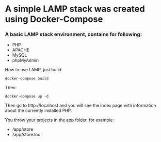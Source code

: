 # A simple LAMP stack was created using Docker-Compose

### A basic LAMP stack environment, contains for following:
* PHP
* APACHE
* MySQL
* phpMyAdmin

How to use LAMP, just build:

```
docker-compose build
```

Then:

```
docker-compose up -d
```

Then go to http://localhost and you will see the index page
with information about the currently installed PHP.

You throw your projects in the app folder, for example:
* /app/store
* /app/store.loc

